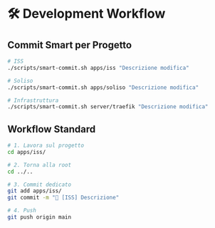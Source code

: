 # 🛠️ Development Workflow

## Commit Smart per Progetto

```bash
# ISS
./scripts/smart-commit.sh apps/iss "Descrizione modifica"

# Soliso
./scripts/smart-commit.sh apps/soliso "Descrizione modifica"

# Infrastruttura
./scripts/smart-commit.sh server/traefik "Descrizione modifica"
```

## Workflow Standard

```bash
# 1. Lavora sul progetto
cd apps/iss/

# 2. Torna alla root
cd ../..

# 3. Commit dedicato
git add apps/iss/
git commit -m "🎨 [ISS] Descrizione"

# 4. Push
git push origin main
```
